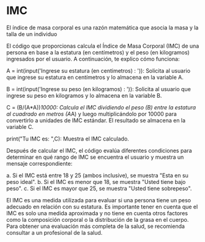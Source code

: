 # IMC
El índice de masa corporal es una razón matemática que asocia la masa y la talla de un individuo


El código que proporcionas calcula el Índice de Masa Corporal (IMC) de una persona en base a la estatura (en centímetros) y el peso (en kilogramos) ingresados por el usuario. A continuación, te explico cómo funciona:

A = int(input('Ingrese su estatura (en centimetros) : ')): Solicita al usuario que ingrese su estatura en centímetros y lo almacena en la variable A.

B = int(input('Ingrese su peso (en kilogramos) : ')): Solicita al usuario que ingrese su peso en kilogramos y lo almacena en la variable B.

C = (B/(A*A))*10000: Calcula el IMC dividiendo el peso (B) entre la estatura al cuadrado en metros (A*A) y luego multiplicándolo por 10000 para convertirlo a unidades de IMC estándar. El resultado se almacena en la variable C.

print("Tu IMC es: ",C): Muestra el IMC calculado.

Después de calcular el IMC, el código evalúa diferentes condiciones para determinar en qué rango de IMC se encuentra el usuario y muestra un mensaje correspondiente:

a. Si el IMC está entre 18 y 25 (ambos inclusive), se muestra "Esta en su peso ideal".
b. Si el IMC es menor que 18, se muestra "Usted tiene bajo peso".
c. Si el IMC es mayor que 25, se muestra "Usted tiene sobrepeso".

El IMC es una medida utilizada para evaluar si una persona tiene un peso adecuado en relación con su estatura. Es importante tener en cuenta que el IMC es solo una medida aproximada y no tiene en cuenta otros factores como la composición corporal o la distribución de la grasa en el cuerpo. Para obtener una evaluación más completa de la salud, se recomienda consultar a un profesional de la salud.
